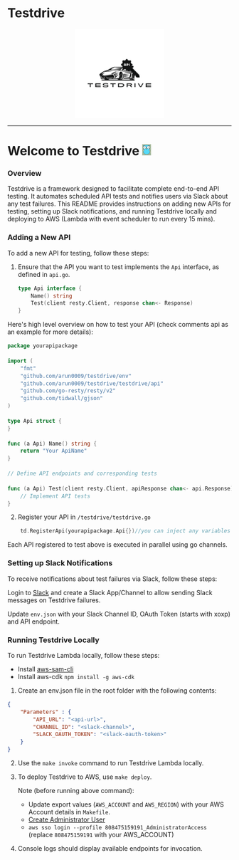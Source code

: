 # Testdrive

<p align="center">
      <img alt="Testdrive" title="Testdrive" src="img/testdrive.png" width="200" height="200">
</p>

---

<h1>Welcome to Testdrive <img src="./img/go.gif" width="20" alt="Go"></h1>

### Overview

Testdrive is a framework designed to facilitate complete end-to-end API testing. It automates scheduled API tests and notifies users via Slack about any test failures. This README provides instructions on adding new APIs for testing, setting up Slack notifications, and running Testdrive locally and deploying to AWS (Lambda with event scheduler to run every 15 mins).

### Adding a New API

To add a new API for testing, follow these steps:

1. Ensure that the API you want to test implements the `Api` interface, as defined in `api.go`.
   
   ```go
   type Api interface {
       Name() string
       Test(client resty.Client, response chan<- Response)
   }

Here's high level overview on how to test your API (check comments api as an example for more details):

```go
package yourapipackage

import (
    "fmt"
    "github.com/arun0009/testdrive/env"
    "github.com/arun0009/testdrive/testdrive/api"
    "github.com/go-resty/resty/v2"
    "github.com/tidwall/gjson"
)

type Api struct {
}

func (a Api) Name() string {
    return "Your ApiName"
}

// Define API endpoints and corresponding tests

func (a Api) Test(client resty.Client, apiResponse chan<- api.Response) {
    // Implement API tests
}
```

2. Register your API in `/testdrive/testdrive.go`

```go 
    td.RegisterApi(yourapipackage.Api{})//you can inject any variables in API{}
```

Each API registered to test above is executed in parallel using go channels.

### Setting up Slack Notifications
To receive notifications about test failures via Slack, follow these steps:

Login to [Slack](https://www.slack.com) and create a Slack App/Channel to allow sending Slack messages on Testdrive failures.

Update `env.json` with your Slack Channel ID, OAuth Token (starts with xoxp) and API endpoint.

### Running Testdrive Locally

To run Testdrive Lambda locally, follow these steps:

* Install [aws-sam-cli](https://formulae.brew.sh/formula/aws-sam-cli)
* Install aws-cdk `npm install -g aws-cdk`

1. Create an env.json file in the root folder with the following contents:

```json
{
    "Parameters" : {
        "API_URL": "<api-url>",
        "CHANNEL_ID": "<slack-channel>",
        "SLACK_OAUTH_TOKEN": "<slack-oauth-token>"
    }
}
```

2. Use the `make invoke` command to run Testdrive Lambda locally.

3. To deploy Testdrive to AWS, use `make deploy`. 

   Note (before running above command): 
   
   * Update export values (`AWS_ACCOUNT` and `AWS_REGION`) with your AWS Account details in `Makefile`.
   * [Create Administrator User](https://docs.aws.amazon.com/streams/latest/dev/setting-up.html)
   * `aws sso login --profile 808475159191_AdministratorAccess` (replace `808475159191` with your AWS_ACCOUNT) 

4. Console logs should display available endpoints for invocation.